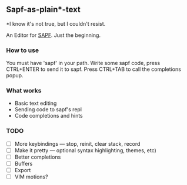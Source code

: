 ## Sapf-as-plain*-text
*I know it's not true, but I couldn't resist.

An Editor for [SAPF](https://github.com/lfnoise/sapf).
Just the beginning.

### How to use
You must have 'sapf' in your path.
Write some sapf code, press CTRL+ENTER to send it to sapf.
Press CTRL+TAB to call the completions popup.

### What works
- Basic text editing
- Sending code to sapf's repl
- Code completions and hints

### TODO
- [ ] More keybindings — stop, reinit, clear stack, record
- [ ] Make it pretty — optional syntax highlighting, themes, etc)
- [ ] Better completions
- [ ] Buffers
- [ ] Export
- [ ] VIM motions?
